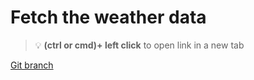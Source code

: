 # Fetch the weather data 


> :bulb: **(ctrl or cmd)+ left click** to open link in a new tab 

[Git branch](https://github.com/codiku/react-native-meteo/tree/004-EN-fetching-weather)